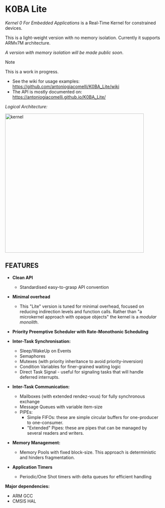 # K0BA Lite 

*Kernel 0 For Embedded Applications* is a Real-Time Kernel for constrained devices. 

This is a light-weight version with no memory isolation. Currently it supports ARMv7M architecture.

*A version with memory isolation will be made public soon*.

> [!NOTE]
> This is a work in progress.

- See the wiki for usage examples: https://github.com/antoniogiacomelli/K0BA_Lite/wiki
- The API is mostly documented on: https://antoniogiacomelli.github.io/K0BA_Lite/

*Logical Architecture:*

<img width="450" alt="kernel" src="https://github.com/antoniogiacomelli/K0BA_Lite/blob/main/layeredkernel.png">

## FEATURES
- **Clean API**
   - Standardised easy-to-grasp API convention
 
- **Minimal overhead**
   - This "Lite" version is tuned for minimal overhead, focused on reducing indirection levels and
     function calls. Rather than "a microkernel approach with opaque objects" the kernel is a *modular monolith*.
   
- **Priority Preemptive Scheduler with Rate-Monothonic Scheduling**
  
- **Inter-Task Synchronisation:**
  - Sleep/WakeUp on Events
  - Semaphores
  - Mutexes (with priority inheritance to avoid priority-inversion)
  - Condition Variables for finer-grained waiting logic
  - Direct Task Signal - useful for signaling tasks that will handle deferred interrupts. 
  
- **Inter-Task Communication:**
  - Mailboxes (with extended rendez-vous) for fully synchronous exchange
  - Message Queues with variable item-size
  - PIPEs:
    - Simple FIFOs: these are simple circular buffers for one-producer to one-consumer.
    - "Extended" Pipes: these are pipes that can be managed by several readers and writers. 

- **Memory Management:**
  - Memory Pools with fixed block-size. This approach is deterministic and hinders fragmentation.

- **Application Timers**
    - Periodic/One Shot timers with delta queues for efficient handling

**Major dependencies:**
- ARM GCC 
- CMSIS HAL

